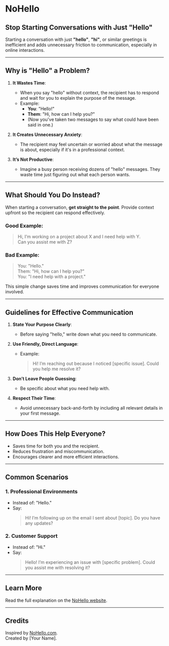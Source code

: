 # NoHello

## Stop Starting Conversations with Just "Hello"

Starting a conversation with just **"hello"**, **"hi"**, or similar greetings is inefficient and adds unnecessary friction to communication, especially in online interactions.

---

## Why is "Hello" a Problem?

1. **It Wastes Time**:  
   - When you say "hello" without context, the recipient has to respond and wait for you to explain the purpose of the message.  
   - Example:  
     - **You**: "Hello!"  
     - **Them**: "Hi, how can I help you?"  
     - (Now you've taken two messages to say what could have been said in one.)

2. **It Creates Unnecessary Anxiety**:  
   - The recipient may feel uncertain or worried about what the message is about, especially if it's in a professional context.

3. **It’s Not Productive**:  
   - Imagine a busy person receiving dozens of "hello" messages. They waste time just figuring out what each person wants.

---

## What Should You Do Instead?

When starting a conversation, **get straight to the point**. Provide context upfront so the recipient can respond effectively.

### Good Example:
> Hi, I’m working on a project about X and I need help with Y.  
> Can you assist me with Z?

### Bad Example:
> You: "Hello."  
> Them: "Hi, how can I help you?"  
> You: "I need help with a project."

This simple change saves time and improves communication for everyone involved.

---

## Guidelines for Effective Communication

1. **State Your Purpose Clearly**:  
   - Before saying "hello," write down what you need to communicate.

2. **Use Friendly, Direct Language**:  
   - Example:  
     > Hi! I’m reaching out because I noticed [specific issue]. Could you help me resolve it?

3. **Don’t Leave People Guessing**:  
   - Be specific about what you need help with.

4. **Respect Their Time**:  
   - Avoid unnecessary back-and-forth by including all relevant details in your first message.

---

## How Does This Help Everyone?

- Saves time for both you and the recipient.  
- Reduces frustration and miscommunication.  
- Encourages clearer and more efficient interactions.

---

## Common Scenarios

### 1. Professional Environments
- Instead of: "Hello."  
- Say:  
  > Hi! I’m following up on the email I sent about [topic]. Do you have any updates?

### 2. Customer Support
- Instead of: "Hi."  
- Say:  
  > Hello! I’m experiencing an issue with [specific problem]. Could you assist me with resolving it?

---

## Learn More

Read the full explanation on the [NoHello website](https://nohello.com/).

---

## Credits

Inspired by [NoHello.com](https://nohello.com/).  
Created by [Your Name].